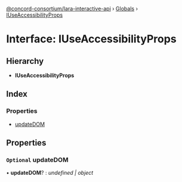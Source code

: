 [@concord-consortium/lara-interactive-api](../README.md) › [Globals](../globals.md) › [IUseAccessibilityProps](iuseaccessibilityprops.md)

# Interface: IUseAccessibilityProps

## Hierarchy

* **IUseAccessibilityProps**

## Index

### Properties

* [updateDOM](iuseaccessibilityprops.md#optional-updatedom)

## Properties

### `Optional` updateDOM

• **updateDOM**? : *undefined | object*
